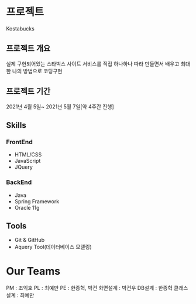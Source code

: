 # 프로젝트
Kostabucks

## 프로젝트 개요
실제 구현되어있는 스타벅스 사이트 서비스를 직접 하나하나 따라 만들면서 배우고 최대한 나의 방법으로 코딩구현

## 프로젝트 기간
2021년 4월 5일~ 2021년 5월 7일[약 4주간 진행]

## Skills
### FrontEnd
- HTML/CSS
- JavaScript
- JQuery

### BackEnd
- Java
- Spring Framework
- Oracle 11g

## Tools
- Git & GitHub
- Aquery Tool(데이터베이스 모델링)

# Our Teams
PM : 조익호
PL : 최예만
PE : 한종혁, 박건
화면설계 : 박건우
DB설계 : 한종혁
클래스설계 : 최예만
